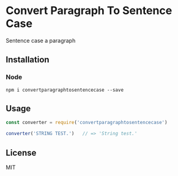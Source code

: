 # Convert Paragraph To Sentence Case

Sentence case a paragraph

## Installation

### Node
```
npm i convertparagraphtosentencecase --save
```

## Usage
```javascript
const converter = require('convertparagraphtosentencecase')

converter('STRING TEST.')   // => 'String test.'
```

## License

MIT
